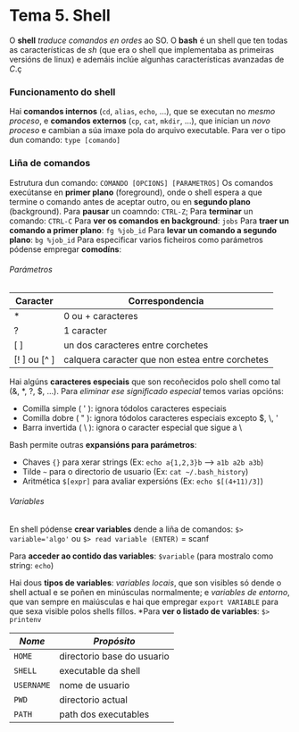 # Tema 5. Shell
O **shell** _traduce comandos en ordes_ ao SO.
O **bash** é un shell que ten todas as características de _sh_ (que era o shell que implementaba as primeiras versións de linux) e ademáis inclúe algunhas características avanzadas de _C_.ç

### Funcionamento do shell
Hai **comandos internos** (`cd`, `alias`, `echo`, ...), que se executan no _mesmo proceso_, e **comandos externos** (`cp`, `cat`, `mkdir`, ...), que inician un _novo proceso_ e cambian a súa imaxe pola do arquivo executable.
Para ver o tipo dun comando: `type [comando]`

### Liña de comandos
Estrutura dun comando: `COMANDO [OPCIONS] [PARAMETROS]`
Os comandos execútanse en **primer plano** (foreground), onde o shell espera a que termine o comando antes de  aceptar outro, ou en **segundo plano** (background).
Para **pausar** un coamndo: `CTRL-Z`; Para **terminar** un comando: `CTRL-C`
Para **ver os comandos en background**: `jobs`
Para **traer un comando a primer plano**: `fg %job_id`
Para **levar un comando a segundo plano**: `bg %job_id`
Para especificar varios ficheiros como parámetros pódense empregar **comodíns**:

###### Parámetros

| **Caracter**   | **Correspondencia**                             |
| -------------- | ----------------------------------------------- |
| *              | 0 ou + caracteres                               |
| ?              | 1 caracter                                      |
| [ ]            | un dos caracteres entre corchetes               |
| [\! ] ou [\^ ] | calquera caracter que non estea entre corchetes |
Hai algúns **caracteres especiais** que son recoñecidos polo shell como tal (&, \*,  ?,  $, ...). Para _eliminar ese significado especial_ temos varias opcións: 
+ Comilla simple ( ' ): ignora tódolos caracteres especiais
+ Comilla dobre ( " ): ignora tódolos caracteres especiais excepto $, \\, '
+ Barra invertida ( \\ ): ignora o caracter especial que sigue a \

Bash permite outras **expansións para parámetros**:
+ Chaves `{}` para xerar strings (Ex: `echo a{1,2,3}b` --> `a1b a2b a3b`)
+ Tilde `~` para o directorio de usuario (Ex: `cat ~/.bash_history`)
+ Aritmética `$[expr]` para avaliar expersións (Ex: `echo $[(4+11)/3]`)

###### Variables
En shell pódense **crear variables** dende a liña de comandos:
`$> variable='algo'` ou `$> read variable (ENTER)` = scanf

Para **acceder ao contido das variables**: `$variable` (para mostralo como string: `echo`)

Hai dous **tipos de variables**: _variables locais_, que son visibles só dende o shell actual e se poñen en minúsculas normalmente; e _variables de entorno_, que van sempre en maiúsculas e hai que empregar `export VARIABLE` para que sexa visible polos shells fillos.
\*Para **ver o listado de variables**: `$> printenv`

| _Nome_     | _Propósito_                |
| ---------- | -------------------------- |
| `HOME`     | directorio base do usuario |
| `SHELL`    | executable da shell        |
| `USERNAME` | nome de usuario            |
| `PWD`      | directorio actual          |
| `PATH`     | path dos executables       |



